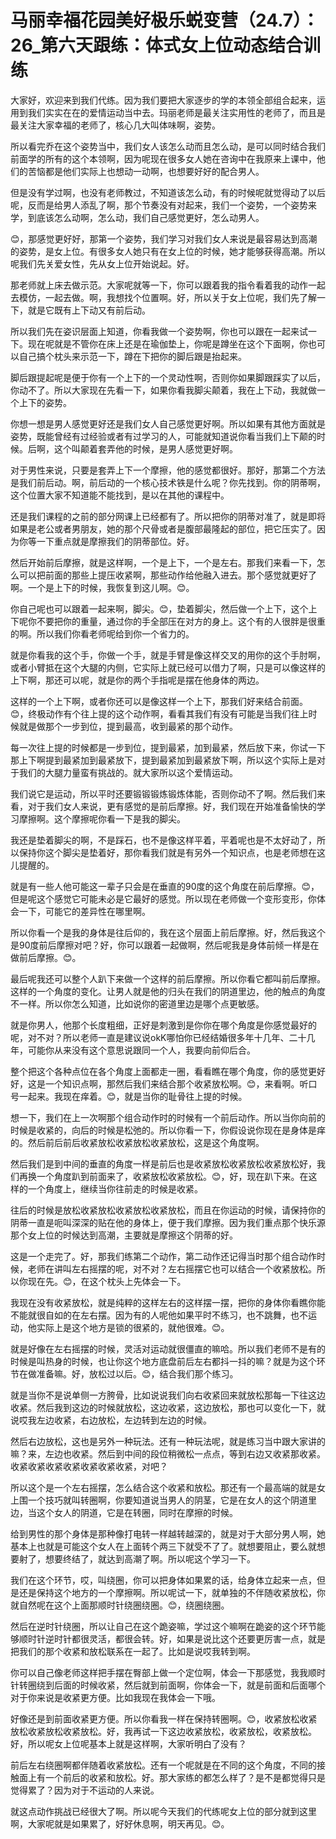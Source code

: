 # 马丽幸福花园美好极乐蜕变营（24.7）：26_第六天跟练：体式女上位动态结合训练

大家好，欢迎来到我们代练。因为我们要把大家逐步的学的本领全部组合起来，运用到我们实实在在的爱情运动当中去。玛丽老师是最关注实用性的老师了，而且是最关注大家幸福的老师了，核心几大叫体味啊，姿势。

所以看完乔在这个姿势当中，我们女人该怎么动而且怎么动，是可以同时结合我们前面学的所有的这个本领啊，因为呢现在很多女人她在咨询中在我原来上课中，他们的苦恼都是他们实际上也想动一动啊，也想要好好的配合男人。

但是没有学过啊，也没有老师教过，不知道该怎么动，有的时候呢就觉得动了以后呢，反而是给男人添乱了啊，那个节奏没有对起来，我们一个姿势，一个姿势来学，到底该怎么动啊，怎么动，我们自己感觉更好，怎么动男人。

😊，那感觉更好好，那第一个姿势，我们学习对我们女人来说是最容易达到高潮的姿势，是女上位。有很多女人她只有在女上位的时候，她才能够获得高潮。所以呢我们先关爱女性，先从女上位开始说起。好。

那老师就上床去做示范。大家呢就等一下，你可以跟着我的指令看着我的动作一起去模仿，一起去做。啊，我想找个位置啊。好，所以关于女上位呢，我们先了解一下，就是它既有上下动又有前后动。

所以我们先在姿识层面上知道，你看我做一个姿势啊，你也可以跟在一起来试一下。现在呢就是不管你在床上还是在瑜伽垫上，你呢是蹲坐在这个下面啊，你也可以自己搞个枕头来示范一下，蹲在下把你的脚后跟是抬起来。

脚后跟提起呢是便于你有一个上下的一个灵动性啊，否则你如果脚跟踩实了以后，你动不了。所以大家现在先看一下，如果你看我脚尖颠着，我在上下动，我就做一个上下的姿势。

你想一想是男人感觉更好还是我们女人自己感觉更好啊。所以如果有其他方面就是姿势，既能曾经有过经验或者有过学习的人，可能就知道说你看当我们上下颠的时候。后啊，这个叫颠着套弄他的时候，是男人感觉更好啊。

对于男性来说，只要是套弄上下一个摩擦，他的感觉都很好。那好，那第二个方法是我们前后动。啊，前后动的一个核心技术铁是什么呢？你先找到。你的阴蒂啊，这个位置大家不知道能不能找到，是以在其他的课程中。

还是我们课程的之前的部分网课上已经都有了。所以把你的阴蒂对准了，就是即将如果是老公或者男朋友，她的那个尺骨或者是腹部最隆起的部位，把它压实了。因为你等一下重点就是摩擦我们的阴蒂部位。好。

然后开始前后摩擦，就是这样啊，一个是上下，一个是左右。那我们来看一下，怎么可以把前面的那些上提压收紧啊，那些动作给他融入进去。那个感觉就更好了啊。一个是上下的时候，我恢复到这儿啊。😊。

你自己呢也可以跟着一起来啊，脚尖。😊，垫着脚尖，然后做一个上下，这个上下呢你不要把你的重量，通过你的手全部压在对方的身上。这个有的人很胖是很重的啊。所以我们你看老师呢给到你一个省力的。

就是你看我的这个手，你做一个手，就是手臂是像这样交叉的用你的这个手肘啊，或者小臂抵在这个大腿的内侧，它实际上就已经可以借力了啊，只是可以像这样的上下啊，那还可以呢，就是你的两个手指呢是摆在他身体的两边。

这样的一个上下啊，或者你还可以是像这样一个上下，那我们好来结合前面。😊，终极动作有个往上提的这个动作啊，看看其我们有没有可能是当我们往上时候就是做那个一步到位，提到最高，收到最紧的那个动作。

每一次往上提的时候都是一步到位，提到最紧，加到最紧，然后放下来，你试一下那上下啊提到最紧加到最紧放下，提到最紧加到最紧放下啊，所以这个实际上是对于我们的大腿力量蛮有挑战的。就大家所以这个爱情运动。

我们说它是运动，所以平时还要锻锻锻炼锻炼体能，否则你动不了啊。然后我们来看，对于我们女人来说，更有感觉的是前后摩擦。好，我们现在开始准备愉快的学习摩擦啊。这个摩擦呢你看一下是我的脚尖。

我还是垫着脚尖的啊，不是踩石，也不是像这样平着，平着呢也是不太好动了，所以保持你这个脚尖是垫着好，那你看我们就是有另外一个知识点，也是老师想在这儿提醒的。

就是有一些人他可能这一辈子只会是在垂直的90度的这个角度在前后摩擦。😊，但是呢这个感觉它可能未必是它最好的感觉。所以现在老师做一个变形变形，你体会一下，可能它的差异性在哪里啊。

所以你看一个是我的身体是往后仰的，我在这个层面上前后摩擦。好，然后我这个是90度前后摩擦对吧？好，你可以跟着一起做啊，然后呢我是身体前倾一样是在做前后摩擦。😊。

最后呢我还可以整个人趴下来做一个这样的前后摩擦。所以你看它都叫前后摩擦。这样的一个角度的变化。让男人就是他的归头在我们的阴道里边，他的触点的角度不一样。所以你怎么知道，比如说你的密道里边是哪个点更敏感。

就是你男人，他那个长度粗细，正好是刺激到是你你在哪个角度是你感觉最好的呢，对不对？所以老师一直是建议说okK哪怕你已经结婚很多年十几年、二十几年，可能你从来没有这个意思说跟同一个人，我要向前仰后合。

整个把这个各种点位在各个角度上面都走一圈，看看瞧在哪个角度，你的感觉更好好，这是一个知识点啊，那然后我们来结合那个收紧放松啊。😊，来看啊。听口号一起来。我现在痒着。😊，就是当你的耻骨往上提的时候。

想一下，我们在上一次啊那个组合动作时的时候有一个前后动作。所以当你向前的时候是收紧的，向后的时候是松弛的。所以你看一下，你假设说你现在是身体是痒的。然后前后前后收紧放松收紧放松收紧放松，这是这个角度啊。

然后我们是到中间的垂直的角度一样是前后也是收紧放松收紧放松收紧放松好，我们再换一个角度趴到前面来了，收紧放松收紧放松。😊，好，现在趴下来。在这样的一个角度上，继续当你往前走的时候是收紧。

往后的时候是放松收紧放松收紧放松收紧放松，而且在你运动的时候，请保持你的阴蒂一直是呃叫深深的贴在他的身体上，便于我们摩擦。因为我们重点那个快乐源那个女上位的时候达到高潮，主要就是摩擦这个阴蒂的好。

这是一个走完了。好，那我们练第二个动作，第二动作还记得当时那个组合动作时候，老师在讲叫左右摇摆的呢，对不对？左右摇摆它也可以结合一个收紧放松。所以你现在先。😊，在这个枕头上先体会一下。

我现在没有收紧放松，就是纯粹的这样左右的这样摆一摆，把你的身体你看瞧你能不能就很自如的在左右摆。因为有的人呢他如果平时不练习，也不跳舞，也不运动，他实际上是这个地方是锁的很紧的，就他很难。😊。

就是好像在左右摇摆的时候，灵活对运动就很僵直的嘛哈。所以我们老师不是有的时候是叫热身的时候，也让你这个地方底盘前后左右都抖一抖的嘛？就是为这个环节在做准备嘛。好，放松过以后。😊，结合我们那个练习。

就是当你不是说单侧一方胯骨，比如说说我们向右收紧回来就放松那每一下往这边收紧。然后我到这边的时候就放松，这边收紧，这边放松，那也可以变化一下，就说哎我左边收紧，右边放松，左边转到左边的时候。

然后右边放松，这也是另外一种玩法。还有一种玩法呢，就是练习当中跟大家讲的嘛？来，左边也收紧。然后到中间的段位稍微松一点点，等到右边又收紧那收紧。收紧收紧收紧收紧收紧收紧收紧，对吧？

所以这个是一个左右摇摆，怎么结合这个收紧和放松。那还有一个最高端的就是女上围一个技巧就叫转圈啊，你要知道说当男人的阴茎，它是在女人的这个阴道里边，当这个女人的阴道，它是在转圈，同时在摩擦的时候。

给到男性的那个身体是那种像打电转一样越转越深的，就是对于大部分男人啊，她基本上也就是可能这个女人在上面转个两三下就受不了了。就想要阻止，要么就想要射了，想要终结了，就达到高潮了啊。所以呢这个学习一下。

我们在这个环节，哎，叫绕圈，你可以把身体如果累的话，给身体立起来一点，但是还是保持这个地方的一个摩擦啊。所以呢试一下，就单独的不伴随收紧放松，你就自然呢在这个上面那顺时针绕圈绕圈。😊，绕圈绕圈。

然后在逆时针绕圈，所以让自己在这个跪姿嘛，学过这个嘛啊在跪姿的这个环节能够顺时针逆时针都很灵活，都很会转。好，如果是说比这个还要更厉害一点，就是把我们的那个收紧和放松联系在一起了。比如是说哎我转到啊。

你可以自己像老师这样把手摆在臀部上做一个定位啊，体会一下那感觉，我我顺时针转圈绕到后面的时候收紧，然后就到前面啊，你体会一下，就是前面和后面哪个对于你来说是收紧更方便。比如我现在我体会一下哦。

好像还是到前面收紧更方便。所以你看我一样在保持转圈啊。😊，收紧放松收紧放松收紧放松收紧放松。好，我再试一下这边收紧放松，收紧放松，收紧放松。好，所以呢女上位呢基本上就是这样啊，大家听明白了没有？

前后左右绕圈啊都伴随着收紧放松。还有一个呢就是在不同的这个角度，不同的接触面上有一个前后的收紧和放松。好。那大家练的都怎么样了？是不是都觉得只是觉得累了？因为对于不运动的人来说。

就这点动作挑战已经很大了啊。所以呢今天我们的代练呢女上位的部分就到这里啊，大家呢就是如果累了，好好休息啊，明天再见。😊。

